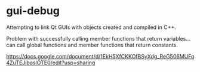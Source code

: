 # gui-debug
Attempting to link Qt GUIs with objects created and compiled in C++.



Problem with successfully calling member functions that return variables… can call global functions and member functions that return constants.


https://docs.google.com/document/d/1EkH5XfCKKOfBSyXdg_ReG506MUFq4ZuTEJiboslOTE0/edit?usp=sharing
